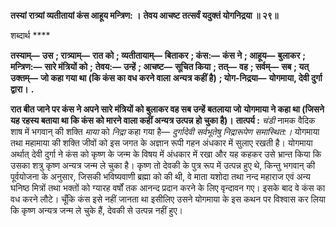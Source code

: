 **तस्यां रात्र्यां व्यतीतायां कंस आहूय मन्त्रिण: ।** **तेवय आचष्ट तत्सर्वं यदुक्तं योगनिद्रया ॥ २९॥** 

शब्दार्थ **** 

**तस्याम्—** **उस** **; रात्र्याम्—** **रात को** **; व्यतीतायाम्—** **बिताकर** **; कंस:—** **कंस ने** **; आहूय—** **बुलाकर** **; मन्त्रिण:—** **सारे मंत्रियों को** **;** **तेवय:—** **उन्हें** **; आचष्ट—** **सूचित किया** **; तत्—** **वह** **; सर्वम्—** **सब** **; यत् उक्तम्—** **जो कहा गया था (कि कंस का वध करने वाला** **अन्यत्र कहीं है)** **; योग-निद्रया—** **योगमाया, देवी दुर्गा द्वारा।** **.** 

**रात बीत जाने पर कंस ने अपने सारे मंत्रियों को बुलाकर वह सब उन्हें बतलाया जो** **योगमाया ने कहा था (जिसने यह रहस्य बताया था कि कंस को मारने वाला कहीं अन्यत्र उत्पन्न** **हो चुका है)।** **तात्पर्य :** *चंडी* नामक वैदिक शाष में भगवान् की शक्ति *माया* को *निद्रा* कहा गया है— *दुर्गादेवी* *सर्वभूतेषु निद्रारूपेण समास्थित:।* योगमाया तथा महामाया की शक्ति जीवों को इस जगत के अज्ञान रूपी गहन अंधकार में सुलाए रखती है। योगमाया अर्थात् देवी दुर्गा ने कंस को कृष्ण के जन्म के विषय में अंधकार में रखा और यह कहकर उसे भ्रान्त किया कि उसका शत्रु कृष्ण अन्यत्र जन्म ले चुका है। कृष्ण तो देवकी के पुत्र रूप में उत्पन्न हुए थे, किन्तु भगवान् की पूर्वयोजना के अनुसार, जिसकी भविष्यवाणी ब्रह्मा को की थी, वे माता यशोदा तथा नन्द महाराज एवं अन्य घनिष्ठ मित्रों तथा भक्तों को ग्यारह वर्षों तक आनन्द प्रदान करने के लिए वृन्दावन गए। इसके बाद वे कंस का वध करने लौटे। चूँकि कंस इसे नहीं जानता था इसीलिए उसने योगमाया के इस कथन पर विश्वास कर लिया कि कृष्ण अन्यत्र जन्म ले चुके हैं, देवकी से उत्पन्न नहीं हुए।  